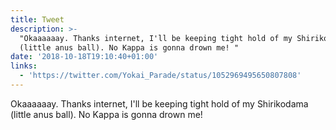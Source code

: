 ```yaml
---
title: Tweet
description: >-
  "Okaaaaaay. Thanks internet, I'll be keeping tight hold of my Shirikodama
  (little anus ball). No Kappa is gonna drown me! "
date: '2018-10-18T19:10:40+01:00'
links:
  - 'https://twitter.com/Yokai_Parade/status/1052969495650807808'
---
```

Okaaaaaay. Thanks internet, I'll be keeping tight hold of my Shirikodama (little anus ball). No Kappa is gonna drown me! 
